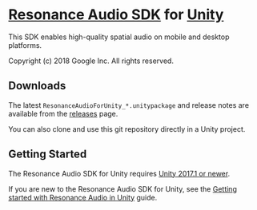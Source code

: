 # [Resonance Audio SDK](//developers.google.com/resonance-audio) for [Unity](//unity3d.com/)

This SDK enables high-quality spatial audio on mobile and desktop platforms.

Copyright (c) 2018 Google Inc. All rights reserved.

## Downloads

The latest `ResonanceAudioForUnity_*.unitypackage` and release notes
are available from the
[releases](//github.com/resonance-audio/resonance-audio-unity-sdk/releases)
page.

You can also clone and use this git repository directly in a Unity project.

## Getting Started

The Resonance Audio SDK for Unity requires
[Unity 2017.1 or newer](//unity3d.com/get-unity/download).

If you are new to the Resonance Audio SDK for Unity, see the [Getting started with Resonance Audio in Unity](//developers.google.com/resonance-audio/develop/unity/getting-started) guide.
